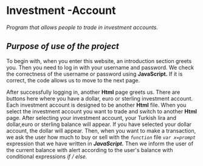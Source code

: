 # Investment -Account
 <i>Program that allows people to trade in investment accounts.</i>
## *Purpose of use of the project* <br>
To begin with, when you enter this website, an introduction section greets you. 
Then you need to log in with your username and password. We check the correctness of the username or password using <b>JavaScript.</b>
If it is correct, the code allows us to move to the next page.<br>

After successfully logging in, another <b>Html</b> page greets us. There are buttons here where you have a dollar, euro or sterling investment account. Each investment account is designed to be another <b>Html</b> file. When you select the investment account you want to trade and switch to another <b>Html</b> page.  After selecting your investment account, your Turkish lira and dollar,euro or sterling balance will appear. If you have selected your dollar account, the dollar will appear. Then, when you want to make a transaction, we ask the user how much to buy or sell with the *`function`* file *`var x=prompt`* expression that we have written in <b><i>JavaScript.</b></i> Then we inform the user of the current balance with alert according to the user's balance with conditional expressions *if / else.*
